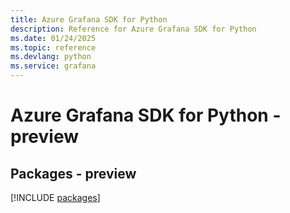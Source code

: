 ```yaml
---
title: Azure Grafana SDK for Python
description: Reference for Azure Grafana SDK for Python
ms.date: 01/24/2025
ms.topic: reference
ms.devlang: python
ms.service: grafana
---
```

# Azure Grafana SDK for Python - preview
## Packages - preview
[!INCLUDE [packages](grafana-index.md)]